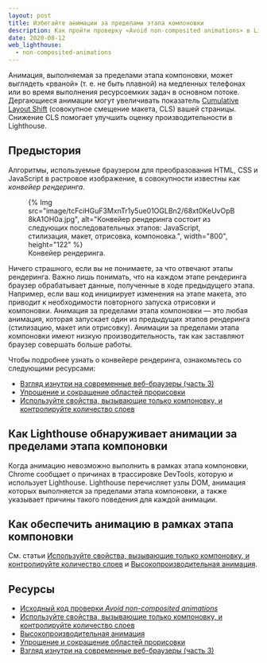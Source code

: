 ```yaml
---
layout: post
title: Избегайте анимации за пределами этапа компоновки
description: Как пройти проверку «Avoid non-composited animations» в Lighthouse.
date: 2020-08-12
web_lighthouse:
  - non-composited-animations
---
```


Анимация, выполняемая за пределами этапа компоновки, может выглядеть «рваной» (т. е. не быть плавной) на медленных телефонах или во время выполнения ресурсоемких задач в основном потоке. Дергающиеся анимации могут увеличивать показатель [Cumulative Layout Shift](/cls/) (совокупное смещение макета, CLS) вашей страницы. Снижение CLS помогает улучшить оценку производительности в Lighthouse.

## Предыстория

Алгоритмы, используемые браузером для преобразования HTML, CSS и JavaScript в растровое изображение, в совокупности известны как *конвейер рендеринга*.

<figure> {% Img src="image/tcFciHGuF3MxnTr1y5ue01OGLBn2/68xt0KeUvOpB8kA1OH0a.jpg", alt="Конвейер рендеринга состоит из следующих последовательных этапов: JavaScript, стилизация, макет, отрисовка, компоновка.", width="800", height="122" %} <figcaption>Конвейер рендеринга.</figcaption></figure>

Ничего страшного, если вы не понимаете, за что отвечают этапы рендеринга. Важно лишь понимать, что на каждом этапе рендеринга браузер обрабатывает данные, полученные в ходе предыдущего этапа. Например, если ваш код инициирует изменения на этапе макета, это приводит к необходимости повторного запуска отрисовки и компоновки. Анимация за пределами этапа компоновки — это любая анимация, которая запускает один из предыдущих этапов рендеринга (стилизацию, макет или отрисовку). Анимации за пределами этапа компоновки имеют низкую производительность, так как заставляют браузер совершать больше работы.

Чтобы подробнее узнать о конвейере рендеринга, ознакомьтесь со следующими ресурсами:

- [Взгляд изнутри на современные веб-браузеры (часть 3)](https://developer.chrome.com/blog/inside-browser-part3/)
- [Упрощение и сокращение областей прорисовки](/simplify-paint-complexity-and-reduce-paint-areas/)
- [Используйте свойства, вызывающие только компоновку, и контролируйте количество слоев](/stick-to-compositor-only-properties-and-manage-layer-count/)

## Как Lighthouse обнаруживает анимации за пределами этапа компоновки

Когда анимацию невозможно выполнить в рамках этапа компоновки, Chrome сообщает о причинах в трассировке DevTools, которую и использует Lighthouse. Lighthouse перечисляет узлы DOM, анимация которых выполняется за пределами этапа компоновки, а также указывает причины такого поведения для каждой анимации.

## Как обеспечить анимацию в рамках этапа компоновки

См. статьи [Используйте свойства, вызывающие только компоновку, и контролируйте количество слоев](/stick-to-compositor-only-properties-and-manage-layer-count/) и [Высокопроизводительная анимация](https://www.html5rocks.com/en/tutorials/speed/high-performance-animations/).

## Ресурсы

- [Исходный код проверки *Avoid non-composited animations*](https://github.com/GoogleChrome/lighthouse/blob/master/lighthouse-core/audits/non-composited-animations.js)
- [Используйте свойства, вызывающие только компоновку, и контролируйте количество слоев](/stick-to-compositor-only-properties-and-manage-layer-count/)
- [Высокопроизводительная анимация](https://www.html5rocks.com/en/tutorials/speed/high-performance-animations/)
- [Упрощение и сокращение областей прорисовки](/simplify-paint-complexity-and-reduce-paint-areas/)
- [Взгляд изнутри на современные веб-браузеры (часть 3)](https://developer.chrome.com/blog/inside-browser-part3/)
